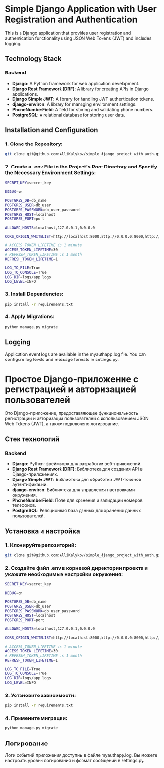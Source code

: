 # Simple Django Application with User Registration and Authentication

This is a Django application that provides user registration and authentication functionality using JSON Web Tokens (JWT) and includes logging.

## Technology Stack

### Backend

- **Django**: A Python framework for web application development.
- **Django Rest Framework (DRF)**: A library for creating APIs in Django applications.
- **Django Simple JWT**: A library for handling JWT authentication tokens.
- **django-environ**: A library for managing environment settings.
- **PhoneNumberField**: A field for storing and validating phone numbers.
- **PostgreSQL**: A relational database for storing user data.

## Installation and Configuration

### 1. Clone the Repository:

```bash
git clone git@github.com:AlliKalykov/simple_django_project_with_auth.git
```

### 2. Create a .env File in the Project's Root Directory and Specify the Necessary Environment Settings:

```bash
SECRET_KEY=secret_key

DEBUG=on

POSTGRES_DB=db_name
POSTGRES_USER=db_user
POSTGRES_PASSWORD=db_user_password
POSTGRES_HOST=localhost
POSTGRES_PORT=port

ALLOWED_HOSTS=localhost,127.0.0.1,0.0.0.0

CORS_ORIGIN_WHITELIST=http://localhost:8000,http://0.0.0.0:8000,http://0.0.0.0:8000

# ACCESS_TOKEN_LIFETIME is 1 minute
ACCESS_TOKEN_LIFETIME=30
# REFRESH_TOKEN_LIFETIME is 1 month
REFRESH_TOKEN_LIFETIME=1

LOG_TO_FILE=True
LOG_TO_CONSOLE=True
LOG_DIR=logs/app.logs
LOG_LEVEL=INFO
```

### 3. Install Dependencies:

```bash
pip install -r requirements.txt
```

### 4. Apply Migrations:

```bash
python manage.py migrate
```

## Logging
Application event logs are available in the myauthapp.log file. You can configure log levels and message formats in settings.py.

#

# Простое Django-приложение с регистрацией и авторизацией пользователей

Это Django-приложение, предоставляющее функциональность регистрации и авторизации пользователей с использованием JSON Web Tokens (JWT), а также подключено логирование. 

## Стек технологий

### Backend

- **Django**: Python-фреймворк для разработки веб-приложений.
- **Django Rest Framework (DRF)**: Библиотека для создания API в Django-приложениях.
- **Django Simple JWT**: Библиотека для обработки JWT-токенов аутентификации.
- **django-environ**: Библиотека для управления настройками окружения.
- **PhoneNumberField**: Поле для хранения и валидации номеров телефонов.
- **PostgreSQL**: Реляционная база данных для хранения данных пользователей.

## Установка и настройка

### 1. Клонируйте репозиторий:

```bash
git clone git@github.com:AlliKalykov/simple_django_project_with_auth.git
```

### 2. Создайте файл .env в корневой директории проекта и укажите необходимые настройки окружения:

```bash
SECRET_KEY=secret_key

DEBUG=on

POSTGRES_DB=db_name
POSTGRES_USER=db_user
POSTGRES_PASSWORD=db_user_password
POSTGRES_HOST=localhost
POSTGRES_PORT=port

ALLOWED_HOSTS=localhost,127.0.0.1,0.0.0.0

CORS_ORIGIN_WHITELIST=http://localhost:8000,http://0.0.0.0:8000,http://0.0.0.0:8000

# ACCESS_TOKEN_LIFETIME is 1 minute
ACCESS_TOKEN_LIFETIME=30
# REFRESH_TOKEN_LIFETIME is 1 month
REFRESH_TOKEN_LIFETIME=1

LOG_TO_FILE=True
LOG_TO_CONSOLE=True
LOG_DIR=logs/app.logs
LOG_LEVEL=INFO
```

### 3. Установите зависимости:

```bash
pip install -r requirements.txt
```

### 4. Примените миграции:

```bash
python manage.py migrate
```

## Логирование
Логи событий приложения доступны в файле myauthapp.log. Вы можете настроить уровни логирования и формат сообщений в settings.py.
